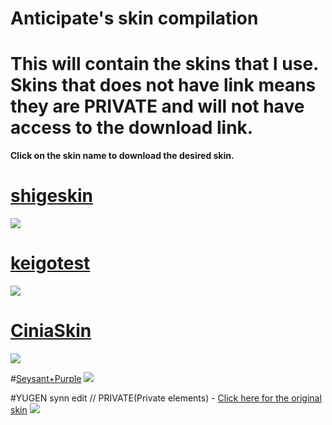 # Anticipate's skin compilation
# This will contain the skins that I use. Skins that does not have link means they are PRIVATE and will not have access to the download link.
**Click on the skin name to download the desired skin.**

# [shigeskin](http://puu.sh/m7hql/4bde743ac5.osk)
![](http://puu.sh/m7hs4/b377edc8e8.jpg)

# [keigotest](http://puu.sh/lYDoP/126a066cc0.zip)
![](http://puu.sh/m7hur/5f2f20b8c3.jpg)

# [CiniaSkin](http://puu.sh/m7hBj/851de48649.osk)
![](http://puu.sh/m7hC4/48f5ce790a.jpg)

#[Seysant+Purple](http://puu.sh/m7hGZ/0fc5f348e9.osk)
![](http://puu.sh/m7hFs/c6732a1c0f.jpg)

#YUGEN synn edit // PRIVATE(Private elements) - [Click here for the original skin](https://osu.ppy.sh/forum/t/365036)
![](http://puu.sh/m7hGZ/0fc5f348e9.osk)

